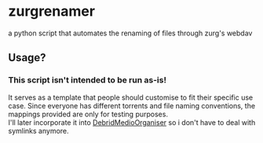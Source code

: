 # zurgrenamer
a python script that automates the renaming of files through zurg's webdav
## Usage?
### This script isn't intended to be run as-is!</br>
It serves as a template that people should customise to fit their specific use case. Since everyone has different torrents and file naming conventions, the mappings provided are only for testing purposes.</br>
I'll later incorporate it into [DebridMedioOrganiser](https://github.com/mercuryy-1337/DebridMediaOrganiser) so i don't have to deal with symlinks anymore. </br>
